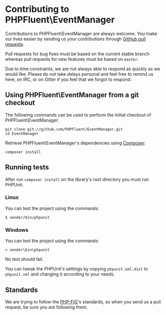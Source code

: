 # Contributing to PHPFluent\EventManager

Contributions to PHPFluent\EventManager are always welcome. You make our lives easier by
sending us your contributions through [GitHub pull requests](http://help.github.com/pull-requests).

Pull requests for bug fixes must be based on the current stable branch whereas
pull requests for new features must be based on `master`.

Due to time constraints, we are not always able to respond as quickly as we
would like. Please do not take delays personal and feel free to remind us here,
on IRC, or on Gitter if you feel that we forgot to respond.

## Using PHPFluent\EventManager from a git checkout

The following commands can be used to perform the initial checkout of PHPFluent\EventManager:

```shell
git clone git://github.com/PHPFluent/EventManager.git
cd EventManager
```

Retrieve PHPFluent\EventManager's dependencies using [Composer](http://getcomposer.org/):

```shell
composer install
```

## Running tests

After run `composer install` on the library's root directory you must run PHPUnit.

### Linux

You can test the project using the commands:
```shell
$ vendor/bin/phpunit
```

### Windows

You can test the project using the commands:
```shell
> vendor\bin\phpunit
```

No test should fail.

You can tweak the PHPUnit's settings by copying `phpunit.xml.dist` to `phpunit.xml`
and changing it according to your needs.

## Standards

We are trying to follow the [PHP-FIG](http://www.php-fig.org)'s standards, so
when you send us a pull request, be sure you are following them.
